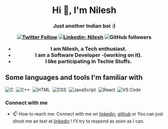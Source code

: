 <h1 align="center">Hi 👋, I'm Nilesh</h1>
<h3 align="center">Just another Indian boi :)
 
[![Twitter Follow](https://img.shields.io/twitter/follow/thenileshsingh?label=Follow)](https://twitter.com/intent/follow?screen_name=thenileshsingh)
[![Linkedin: Nilesh](https://img.shields.io/badge/-Nilesh-blue?style=flat-square&logo=Linkedin&logoColor=white&link=https://www.linkedin.com/in/nillx)](https://www.linkedin.com/in/nillx)
![GitHub followers](https://img.shields.io/github/followers/nileshsinghx?label=Follow&style=social)
<!-- <img alt = "profile views" src="https://komarev.com/ghpvc/?username=nileshsinghx&color=brightgreen">
<img alt="Night Coding" src="https://media.giphy.com/media/3oKIPnAiaMCws8nOsE/giphy.gif" align="right"/> -->
* I am Nilesh, a Tech enthusiast.
* I am a Software Developer -(working on it).
* I like participating in Techie Stuffs.

## Some languages and tools I'm familiar with
![C](https://img.shields.io/badge/-C-05122A?style=flat&logo=C&logoColor=A8B9CC)&nbsp;
![C++](https://img.shields.io/badge/-C++-05122A?style=flat&logo=C%2B%2B&logoColor=00599C)&nbsp;
![HTML](https://img.shields.io/badge/-HTML-05122A?style=flat&logo=HTML5)&nbsp;
![CSS](https://img.shields.io/badge/-CSS-05122A?style=flat&logo=CSS3&logoColor=1572B6)&nbsp;
![JavaScript](https://img.shields.io/badge/-JavaScript-05122A?style=flat&logo=javascript)&nbsp;
![React](https://img.shields.io/badge/-React-05122A?style=flat&logo=react)&nbsp;
![VS Code](https://img.shields.io/badge/-VS%20Code-05122A?style=flat&logo=visual-studio-code&logoColor=007ACC)&nbsp;

<!-- [![Top Langs](https://github-readme-stats.vercel.app/api/top-langs/?username=nileshsinghx&layout=compact)](https://github.com/nileshsinghx/github-readme-stats)
 -->
<!-- <p align="left">
  <a href="https://github.com/nileshsinghx/github-readme-stats"><img alt="Subham Raoniar's Top Languages" src="https://github-readme-stats.vercel.app/api/top-langs/?username=nileshsinghx&langs_count=8&count_private=true&layout=compact&theme=react&hide_border=true&bg_color=0D1117" /></a>
  <br/>
    </p>  -->

### Connect with me

- 📫 How to reach me: Connect with me on [linkedin](https://www.linkedin.com/in/nillx/), [github](https://github.com/nileshsinghx) or  You can just shoot me an text at   [linkedin](https://www.linkedin.com/in/nillx/)  ! I'll try to respond as soon as I can. 

<!-- [![GitHub Streak](https://github-readme-streak-stats.herokuapp.com?user=nileshsinghx&theme=dark&date_format=M%20j%5B%2C%20Y%5D)](https://git.io/streak-stats)

[![Github activity graph](https://activity-graph.herokuapp.com/graph?username=nileshsinghx)](https://github.com/nileshsinghx/github-readme-activity-graph) -->
